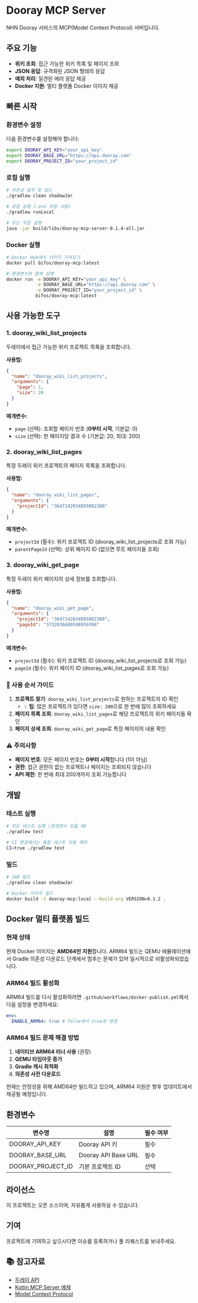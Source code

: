 # Dooray MCP Server

NHN Dooray 서비스의 MCP(Model Context Protocol) 서버입니다.

## 주요 기능

- **위키 조회**: 접근 가능한 위키 목록 및 페이지 조회
- **JSON 응답**: 규격화된 JSON 형태의 응답
- **예외 처리**: 일관된 에러 응답 제공
- **Docker 지원**: 멀티 플랫폼 Docker 이미지 제공

## 빠른 시작

### 환경변수 설정

다음 환경변수를 설정해야 합니다:

```bash
export DOORAY_API_KEY="your_api_key"
export DOORAY_BASE_URL="https://api.dooray.com"
export DOORAY_PROJECT_ID="your_project_id"
```

### 로컬 실행

```bash
# 의존성 설치 및 빌드
./gradlew clean shadowJar

# 로컬 실행 (.env 파일 사용)
./gradlew runLocal

# 또는 직접 실행
java -jar build/libs/dooray-mcp-server-0.1.4-all.jar
```

### Docker 실행

```bash
# Docker Hub에서 이미지 가져오기
docker pull bifos/dooray-mcp:latest

# 환경변수와 함께 실행
docker run -e DOORAY_API_KEY="your_api_key" \
           -e DOORAY_BASE_URL="https://api.dooray.com" \
           -e DOORAY_PROJECT_ID="your_project_id" \
           bifos/dooray-mcp:latest
```

## 사용 가능한 도구

### 1. dooray_wiki_list_projects

두레이에서 접근 가능한 위키 프로젝트 목록을 조회합니다.

**사용법:**

```json
{
  "name": "dooray_wiki_list_projects",
  "arguments": {
    "page": 1,
    "size": 20
  }
}
```

**매개변수:**

- `page` (선택): 조회할 페이지 번호 (**0부터 시작**, 기본값: 0)
- `size` (선택): 한 페이지당 결과 수 (기본값: 20, 최대: 200)

### 2. dooray_wiki_list_pages

특정 두레이 위키 프로젝트의 페이지 목록을 조회합니다.

**사용법:**

```json
{
  "name": "dooray_wiki_list_pages",
  "arguments": {
    "projectId": "3647142034893802388"
  }
}
```

**매개변수:**

- `projectId` (필수): 위키 프로젝트 ID (dooray_wiki_list_projects로 조회 가능)
- `parentPageId` (선택): 상위 페이지 ID (없으면 루트 페이지들 조회)

### 3. dooray_wiki_get_page

특정 두레이 위키 페이지의 상세 정보를 조회합니다.

**사용법:**

```json
{
  "name": "dooray_wiki_get_page",
  "arguments": {
    "projectId": "3647142034893802388",
    "pageId": "3732036680598959398"
  }
}
```

**매개변수:**

- `projectId` (필수): 위키 프로젝트 ID (dooray_wiki_list_projects로 조회 가능)
- `pageId` (필수): 위키 페이지 ID (dooray_wiki_list_pages로 조회 가능)

### 📝 사용 순서 가이드

1. **프로젝트 찾기**: `dooray_wiki_list_projects`로 원하는 프로젝트의 ID 확인
   - 💡 **팁**: 많은 프로젝트가 있다면 `size: 200`으로 한 번에 많이 조회하세요
2. **페이지 목록 조회**: `dooray_wiki_list_pages`로 해당 프로젝트의 위키 페이지들 확인
3. **페이지 상세 조회**: `dooray_wiki_get_page`로 특정 페이지의 내용 확인

### ⚠️ 주의사항

- **페이지 번호**: 모든 페이지 번호는 **0부터 시작**합니다 (1이 아님)
- **권한**: 접근 권한이 없는 프로젝트나 페이지는 조회되지 않습니다
- **API 제한**: 한 번에 최대 200개까지 조회 가능합니다

## 개발

### 테스트 실행

```bash
# 모든 테스트 실행 (환경변수 있을 때)
./gradlew test

# CI 환경에서는 통합 테스트 자동 제외
CI=true ./gradlew test
```

### 빌드

```bash
# JAR 빌드
./gradlew clean shadowJar

# Docker 이미지 빌드
docker build -t dooray-mcp:local --build-arg VERSION=0.1.2 .
```

## Docker 멀티 플랫폼 빌드

### 현재 상태

현재 Docker 이미지는 **AMD64만 지원**합니다. ARM64 빌드는 QEMU 에뮬레이션에서 Gradle 의존성 다운로드 단계에서 멈추는 문제가 있어 일시적으로 비활성화되었습니다.

### ARM64 빌드 활성화

ARM64 빌드를 다시 활성화하려면 `.github/workflows/docker-publish.yml`에서 다음 설정을 변경하세요:

```yaml
env:
  ENABLE_ARM64: true # false에서 true로 변경
```

### ARM64 빌드 문제 해결 방법

1. **네이티브 ARM64 러너 사용** (권장)
2. **QEMU 타임아웃 증가**
3. **Gradle 캐시 최적화**
4. **의존성 사전 다운로드**

현재는 안정성을 위해 AMD64만 빌드하고 있으며, ARM64 지원은 향후 업데이트에서 제공될 예정입니다.

## 환경변수

| 변수명            | 설명                | 필수 여부 |
| ----------------- | ------------------- | --------- |
| DOORAY_API_KEY    | Dooray API 키       | 필수      |
| DOORAY_BASE_URL   | Dooray API Base URL | 필수      |
| DOORAY_PROJECT_ID | 기본 프로젝트 ID    | 선택      |

## 라이선스

이 프로젝트는 오픈 소스이며, 자유롭게 사용하실 수 있습니다.

## 기여

프로젝트에 기여하고 싶으시다면 이슈를 등록하거나 풀 리퀘스트를 보내주세요.

## 📚 참고자료

- [두레이 API](https://helpdesk.dooray.com/share/pages/9wWo-xwiR66BO5LGshgVTg/2939987647631384419)
- [Kotlin MCP Server 예제](https://github.com/modelcontextprotocol/kotlin-sdk/blob/main/samples/weather-stdio-server/src/main/kotlin/io/modelcontextprotocol/sample/server/McpWeatherServer.kt)
- [Model Context Protocol](https://modelcontextprotocol.io/introduction)
